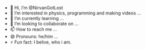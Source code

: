 - 👋 Hi, I’m @NirvanGotLost
- 👀 I’m interested in physics, programming and making videos ...
- 🌱 I’m currently learning  ...
- 💞️ I’m looking to collaborate on ...
- 📫 How to reach me ...
- 😄 Pronouns: he/him ...
- ⚡ Fun fact: I belive, who i am.

<!---
NirvanGotLost/NirvanGotLost is a ✨ special ✨ repository because its `README.md` (this file) appears on your GitHub profile.
You can click the Preview link to take a look at your changes.
--->
